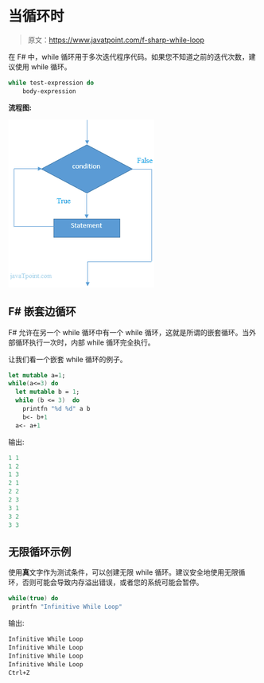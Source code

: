 # 当循环时

> 原文：<https://www.javatpoint.com/f-sharp-while-loop>

在 F# 中，while 循环用于多次迭代程序代码。如果您不知道之前的迭代次数，建议使用 while 循环。

```fsharp
while test-expression do
    body-expression

```

**流程图:**

![FSHARP While loop 1](img/7c598b4aeb0dcb5b04aa1fa23ea096ce.png)

## F# 嵌套边循环

F# 允许在另一个 while 循环中有一个 while 循环，这就是所谓的嵌套循环。当外部循环执行一次时，内部 while 循环完全执行。

让我们看一个嵌套 while 循环的例子。

```fsharp
let mutable a=1;    
while(a<=3) do  
  let mutable b = 1;  
  while (b <= 3)  do
    printfn "%d %d" a b   
    b<- b+1
  a<- a+1

```

输出:

```fsharp
1 1
1 2
1 3
2 1
2 2
2 3
3 1
3 2
3 3

```

## 无限循环示例

使用**真**文字作为测试条件，可以创建无限 while 循环。建议安全地使用无限循环，否则可能会导致内存溢出错误，或者您的系统可能会暂停。

```fsharp
while(true) do
 printfn "Infinitive While Loop"

```

输出:

```fsharp
Infinitive While Loop
Infinitive While Loop
Infinitive While Loop
Infinitive While Loop
Ctrl+Z

```